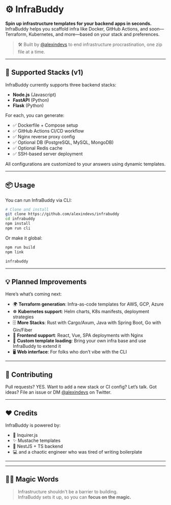 # ⚙️ InfraBuddy

**Spin up infrastructure templates for your backend apps in seconds.**  
InfraBuddy helps you scaffold infra like Docker, GitHub Actions, and soon—Terraform, Kubernetes, and more—based on your stack and preferences.

> 🛠 Built by [@alexindevs](https://github.com/alexindevs) to end infrastructure procrastination, one zip file at a time.

---

## 🚀 Supported Stacks (v1)

InfraBuddy currently supports three backend stacks:

- **Node.js** (Javascript)
- **FastAPI** (Python)
- **Flask** (Python)

For each, you can generate:

- ✅ Dockerfile + Compose setup
- ✅ GitHub Actions CI/CD workflow
- ✅ Nginx reverse proxy config
- ✅ Optional DB (PostgreSQL, MySQL, MongoDB)
- ✅ Optional Redis cache
- ✅ SSH-based server deployment

All configurations are customized to your answers using dynamic templates.

---

## 📦 Usage

You can run InfraBuddy via CLI:

```bash
# Clone and install
git clone https://github.com/alexindevs/infrabuddy
cd infrabuddy
npm install
npm run cli
```

Or make it global:

```bash
npm run build
npm link

infrabuddy
```

---

## 💡 Planned Improvements

Here’s what’s coming next:

- 🌍 **Terraform generation**: Infra-as-code templates for AWS, GCP, Azure
- ☸️ **Kubernetes support**: Helm charts, K8s manifests, deployment strategies
- 🗄️ **More Stacks**: Rust with Cargo/Axum, Java with Spring Boot, Go with Gin/Fiber
- 🎨 **Frontend support**: React, Vue, SPA deployments with Nginx
- 📁 **Custom template loading**: Bring your own infra base and use InfraBuddy to extend it
- 🖥 **Web interface**: For folks who don’t vibe with the CLI

---

## 🤝 Contributing

Pull requests? YES.
Want to add a new stack or CI config? Let’s talk.
Got ideas? File an issue or DM [@alexindevs](https://x.com/alexindevs) on Twitter.

---

## ❤️ Credits

InfraBuddy is powered by:

- 🧪 Inquirer.js
- ✨ Mustache templates
- 🧵 NestJS + TS backend
- 💻 and a chaotic engineer who was tired of writing boilerplate

---

<!-- ## 📸 Demo

*Coming soon — CLI screenshots & sample outputs* -->

---

## 🧙‍♀️ Magic Words

> Infrastructure shouldn't be a barrier to building.  
> InfraBuddy sets it up, so you can **focus on the magic.**
